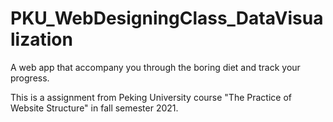 # PKU_WebDesigningClass_DataVisualization

A web app that accompany you through the boring diet and track your progress.

This is a assignment from Peking University course "The Practice of Website Structure" in fall semester 2021.

